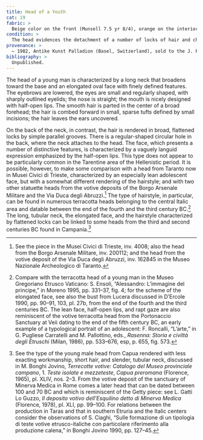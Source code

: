 ```yaml
---
title: Head of a Youth
cat: 19
fabric: >
  Beige color on the front (Munsell 7.5 yr 8/4), orange on the interior and in the back (5 yr 8/4), with reflective inclusions, and a slip consisting of diluted clay.
condition: >
  The head evidences the detachment of a number of locks of hair and chips off the neck. There are diffuse incrustations on the surface, especially on the back.
provenance: >
  – 1982, Antike Kunst Palladion (Basel, Switzerland), sold to the J. Paul Getty Museum, 1982.
bibliography: >
  Unpublished.
---
```

The head of a young man is characterized by a long neck that broadens
toward the base and an elongated oval face with finely defined features.
The eyebrows are lowered, the eyes are small and regularly shaped, with
sharply outlined eyelids; the nose is straight; the mouth is nicely
designed with half-open lips. The smooth hair is parted in the center of
a broad forehead; the hair is combed forward in small, sparse tufts
defined by small incisions; the hair leaves the ears uncovered.

On the back of the neck, in contrast, the hair is rendered in broad,
flattened locks by simple parallel grooves. There is a regular-shaped
circular hole in the back, where the neck attaches to the head. The
face, which presents a number of distinctive features, is characterized
by a vaguely languid expression emphasized by the half-open lips. This
type does not appear to be particularly common in the Tarentine area of
the Hellenistic period. It is possible, however, to make some comparison
with a head from Taranto now in Musei Civici di Trieste, characterized
by an especially lean adolescent face, but with a somewhat different
rendering of the hairstyle; and with two other statuette heads from the
votive deposits of the Borgo Arsenale Militare and the Via Duca degli
Abruzzi.[^1] The type of hairstyle, in particular, can be found in
numerous terracotta heads belonging to the central Italic area and
datable between the end of the fourth and the third century <span
class="smcaps">BC.</span>[^2] The long, tubular neck,
the elongated face, and the hairstyle characterized by flattened locks
can be linked to some heads from the third and second centuries <span
class="smcaps">BC</span> found in Campania.[^3]

[^1]: See the piece in the Musei Civici di Trieste, inv. 4008; also the
    head from the Borgo Arsenale Militare, inv. 200112; and the head
    from the votive deposit of the Via Duca degli Abruzzi, inv. 162845
    in the Museo Nazionale Archeologico di Taranto.

[^2]: Compare with the terracotta head of a young man in the Museo
    Gregoriano Etrusco Vaticano: S. Ensoli, “Alessandro: L’immagine del
    principe,” in <span class="smcaps">Moreno</span>
    1995, pp. 331–37, fig. 4; for the scheme of the elongated face, see
    also the bust from Lucera discussed in <span
    class="smcaps">D’Ercole</span> 1990, pp. 90–91,
    103, pl. 27b, from the end of the fourth and the third centuries
    <span class="smcaps">BC.</span> The lean face,
    half-open lips, and rapt gaze are also reminiscent of the votive
    terracotta head from the Portonaccio Sanctuary at Veii dating to the
    end of the fifth century <span
    class="smcaps">BC</span>, an early example of a
    typological portrait of an adolescent: F. Roncalli, “L’arte,” in G.
    Pugliese Carratelli and M. Pallottino, eds., *Rasenna: Storia e
    civiltà degli Etruschi* (Milan, 1986), pp. 533–676, esp, p. 655,
    fig. 573.

[^3]: See the type of the young male head from Capua rendered with less
    exacting workmanship, short hair, and slender, tubular neck,
    discussed in M. Bonghi Jovino, *Terrecotte votive: Catalogo del
    Museo provinciale campano*, 1. *Teste isolate e mezzeteste*, *Capua
    preromana* (Florence, 1965), pl. XLIV, nos. 2–3. From the votive
    deposit of the sanctuary of Minerva Medica in Rome comes a later
    head that can be dated between 100 and 70 <span
    class="smcaps">BC</span> and which is reminiscent
    of the Getty piece: see L. Gatti Lo Guzzo, *Il deposito votivo
    dell’Esquilino detto di Minerva Medica* (Florence, 1978), pl. XLI,
    pp. 99–100. For relations between the production in Taras and that
    in southern Etruria and the Italic centers consider the observations
    of S. Ciaghi, “Sulle formazione di un tipologia di teste votive
    etrusco-italiche con particolare riferimento alla produzione
    calena,” in <span class="smcaps">Bonghi
    Jovino</span> 1990, pp. 127–45.
